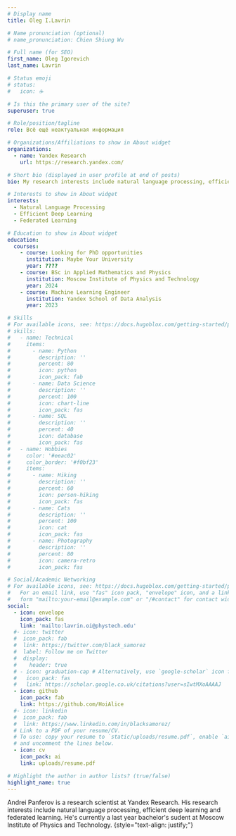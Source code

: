 ```yaml
---
# Display name
title: Oleg I.Lavrin

# Name pronunciation (optional)
# name_pronunciation: Chien Shiung Wu

# Full name (for SEO)
first_name: Oleg Igorevich
last_name: Lavrin

# Status emoji
# status:
#   icon: ☕️

# Is this the primary user of the site?
superuser: true

# Role/position/tagline
role: Всё ещё неактуальная информация

# Organizations/Affiliations to show in About widget
organizations:
  - name: Yandex Research
    url: https://research.yandex.com/

# Short bio (displayed in user profile at end of posts)
bio: My research interests include natural language processing, efficient deep learning and federated learning.

# Interests to show in About widget
interests:
  - Natural Language Processing
  - Efficient Deep Learning
  - Federated Learning

# Education to show in About widget
education:
  courses:
    - course: Looking for PhD opportunities
      institution: Maybe Your University
      year: ????
    - course: BSc in Applied Mathematics and Physics
      institution: Moscow Institute of Physics and Technology
      year: 2024
    - course: Machine Learning Engineer
      institution: Yandex School of Data Analysis
      year: 2023

# Skills
# For available icons, see: https://docs.hugoblox.com/getting-started/page-builder/#icons
# skills:
#   - name: Technical
#     items:
#       - name: Python
#         description: ''
#         percent: 80
#         icon: python
#         icon_pack: fab
#       - name: Data Science
#         description: ''
#         percent: 100
#         icon: chart-line
#         icon_pack: fas
#       - name: SQL
#         description: ''
#         percent: 40
#         icon: database
#         icon_pack: fas
#   - name: Hobbies
#     color: '#eeac02'
#     color_border: '#f0bf23'
#     items:
#       - name: Hiking
#         description: ''
#         percent: 60
#         icon: person-hiking
#         icon_pack: fas
#       - name: Cats
#         description: ''
#         percent: 100
#         icon: cat
#         icon_pack: fas
#       - name: Photography
#         description: ''
#         percent: 80
#         icon: camera-retro
#         icon_pack: fas

# Social/Academic Networking
# For available icons, see: https://docs.hugoblox.com/getting-started/page-builder/#icons
#   For an email link, use "fas" icon pack, "envelope" icon, and a link in the
#   form "mailto:your-email@example.com" or "/#contact" for contact widget.
social:
  - icon: envelope
    icon_pack: fas
    link: 'mailto:lavrin.oi@phystech.edu'
  #- icon: twitter
  #  icon_pack: fab
  #  link: https://twitter.com/black_samorez
  #  label: Follow me on Twitter
  #  display:
  #    header: true
  # - icon: graduation-cap # Alternatively, use `google-scholar` icon from `ai` icon pack
  #   icon_pack: fas
  #   link: https://scholar.google.co.uk/citations?user=sIwtMXoAAAAJ
  - icon: github
    icon_pack: fab
    link: https://github.com/HoiAlice
  #- icon: linkedin
  #  icon_pack: fab
  #  link: https://www.linkedin.com/in/blacksamorez/
  # Link to a PDF of your resume/CV.
  # To use: copy your resume to `static/uploads/resume.pdf`, enable `ai` icons in `params.yaml`,
  # and uncomment the lines below.
  - icon: cv
    icon_pack: ai
    link: uploads/resume.pdf

# Highlight the author in author lists? (true/false)
highlight_name: true
---
```


Andrei Panferov is a research scientist at Yandex Research. His research interests include natural language processing, efficient deep learning and federated learning. He's currently a last year bachelor's sudent at Moscow Institute of Physics and Technology.
{style="text-align: justify;"}
